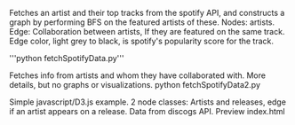 
Fetches an artist and their top tracks from the spotify API, and constructs a graph by performing BFS on the featured artists of these.
Nodes: artists. Edge: Collaboration between artists, If they are featured on the same track. Edge color, light grey to black, is spotify's popularity score for the track. 

'''python fetchSpotifyData.py'''

Fetches info from artists and whom they have collaborated with. More details, but no graphs or visualizations. 
python fetchSpotifyData2.py

Simple javascript/D3.js example. 2 node classes: Artists and releases, edge if an artist appears on a release. Data from discogs API. 
Preview index.html
